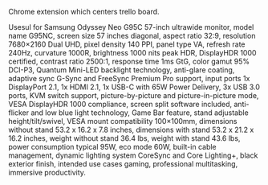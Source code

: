 Chrome extension which centers trello board.

Usesul for Samsung Odyssey Neo G95C 57-inch ultrawide monitor, model name G95NC, screen size 57 inches diagonal, aspect ratio 32:9, resolution 7680×2160 Dual UHD, pixel density 140 PPI, panel type VA, refresh rate 240Hz, curvature 1000R, brightness 1000 nits peak HDR, DisplayHDR 1000 certified, contrast ratio 2500:1, response time 1ms GtG, color gamut 95% DCI-P3, Quantum Mini-LED backlight technology, anti-glare coating, adaptive sync G-Sync and FreeSync Premium Pro support, input ports 1x DisplayPort 2.1, 1x HDMI 2.1, 1x USB-C with 65W Power Delivery, 3x USB 3.0 ports, KVM switch support, picture-by-picture and picture-in-picture mode, VESA DisplayHDR 1000 compliance, screen split software included, anti-flicker and low blue light technology, Game Bar feature, stand adjustable height/tilt/swivel, VESA mount compatibility 100×100mm, dimensions without stand 53.2 x 16.2 x 7.8 inches, dimensions with stand 53.2 x 21.2 x 16.2 inches, weight without stand 36.4 lbs, weight with stand 43.6 lbs, power consumption typical 95W, eco mode 60W, built-in cable management, dynamic lighting system CoreSync and Core Lighting+, black exterior finish, intended use cases gaming, professional multitasking, immersive productivity.
